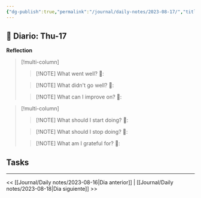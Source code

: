 ```yaml
---
{"dg-publish":true,"permalink":"/journal/daily-notes/2023-08-17/","title":"2023-08-17","tags":["Daily"],"noteIcon":"","created":"2023-08-17T20:35:46.910-05:00","updated":"2023-08-17T20:36:17.112-05:00"}
---
```



## 📅 Diario: Thu-17


**Reflection**

> [!multi-column]
> 
> > [!NOTE] What went well?
> > 💭: 
> 
> > [!NOTE] What didn't go well?
> > 💭:
> 
> > [!NOTE] What can I improve on?
> > 💭:
> 

> [!multi-column]
> 
> > [!NOTE] What should I start doing?
> > 💭:
> 
> > [!NOTE] What should I stop doing?
> > 💭:
> 
> > [!NOTE] What am I grateful for?
> > 💭:
> 

## Tasks

- - - 

<< [[Journal/Daily notes/2023-08-16\|Dia anterior]] | [[Journal/Daily notes/2023-08-18\|Dia siguiente]] >>
